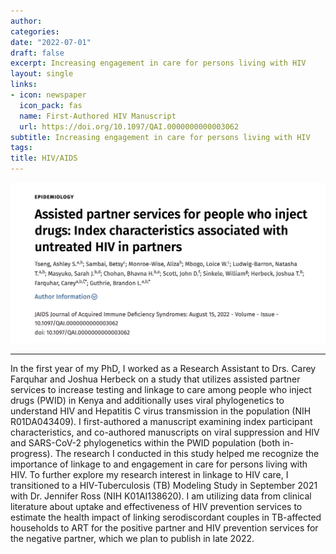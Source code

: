```yaml
---
author: 
categories:
date: "2022-07-01"
draft: false
excerpt: Increasing engagement in care for persons living with HIV
layout: single
links:
- icon: newspaper
  icon_pack: fas
  name: First-Authored HIV Manuscript
  url: https://doi.org/10.1097/QAI.0000000000003062
subtitle: Increasing engagement in care for persons living with HIV
tags:
title: HIV/AIDS
---
```


![Index Characteristics Manuscript](featured.png)

---

In the first year of my PhD, I worked as a Research Assistant to Drs. Carey Farquhar and Joshua Herbeck on a study that utilizes assisted partner services to increase testing and linkage to care among people who inject drugs (PWID) in Kenya and additionally uses viral phylogenetics to understand HIV and Hepatitis C virus transmission in the population (NIH R01DA043409). I first-authored a manuscript examining index participant characteristics, and co-authored manuscripts on viral suppression and HIV and SARS-CoV-2 phylogenetics within the PWID population (both in-progress). The research I conducted in this study helped me recognize the importance of linkage to and engagement in care for persons living with HIV. To further explore my research interest in linkage to HIV care, I transitioned to a HIV-Tuberculosis (TB) Modeling Study in September 2021 with Dr. Jennifer Ross (NIH K01AI138620). I am utilizing data from clinical literature about uptake and effectiveness of HIV prevention services to estimate the health impact of linking serodiscordant couples in TB-affected households to ART for the positive partner and HIV prevention services for the negative partner, which we plan to publish in late 2022.